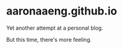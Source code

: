 # aaronaaeng.github.io
Yet another attempt at a personal blog.

But this time, there's more feeling.